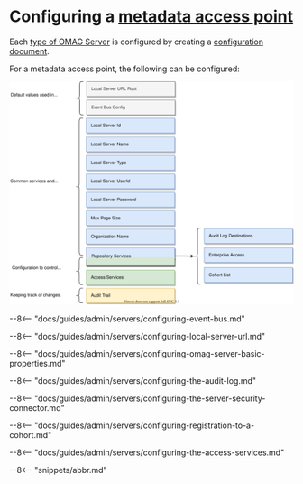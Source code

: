 <!-- SPDX-License-Identifier: CC-BY-4.0 -->
<!-- Copyright Contributors to the Egeria project 2020. -->

# Configuring a [metadata access point](/concepts/metadata-access-point)

Each [type of OMAG Server](/concepts/omag-server/#types-of-omag-server) is configured by creating
a [configuration document](/concepts/configuration-document). 

For a metadata access point, the following can be configured:

![Configuration document for a metadata access point](metadata-access-point-config.svg)

--8<-- "docs/guides/admin/servers/configuring-event-bus.md"

--8<-- "docs/guides/admin/servers/configuring-local-server-url.md"

--8<-- "docs/guides/admin/servers/configuring-omag-server-basic-properties.md"

--8<-- "docs/guides/admin/servers/configuring-the-audit-log.md"

--8<-- "docs/guides/admin/servers/configuring-the-server-security-connector.md"

--8<-- "docs/guides/admin/servers/configuring-registration-to-a-cohort.md"

--8<-- "docs/guides/admin/servers/configuring-the-access-services.md"

--8<-- "snippets/abbr.md"
